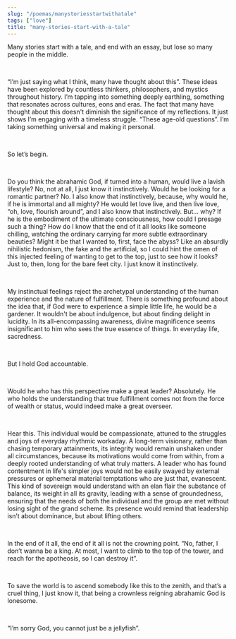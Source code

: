 ```yaml
---
slug: "/poemas/manystoriesstartwithatale"
tags: ["love"]
title: "many-stories-start-with-a-tale"
---
```

Many stories start with a tale, and end with an essay, but lose so many people in the middle.

&nbsp;

“I’m just saying what I think, many have thought about this”. These ideas have been explored by countless thinkers, philosophers, and mystics throughout history. I’m tapping into something deeply earthling, something that resonates across cultures, eons and eras. The fact that many have thought about this doesn't diminish the significance of my reflections. It just shows I’m engaging with a timeless struggle. “These age-old questions”. I’m taking something universal and making it personal.

&nbsp;

So let’s begin.

&nbsp;

Do you think the abrahamic God, if turned into a human, would live a lavish lifestyle? No, not at all, I just know it instinctively. Would he be looking for a romantic partner? No. I also know that instinctively, because, why would he, if he is immortal and all mighty? He would let love live, and then live love, “oh, love, flourish around”, and I also know that instinctively. But… why? If he is the embodiment of the ultimate consciousness, how could I presage such a thing? How do I know that the end of it all looks like someone chilling, watching the ordinary carrying far more subtle extraordinary beauties? Might it be that I wanted to, first, face the abyss? Like an absurdly nihilistic hedonism, the fake and the artificial, so I could hint the omen of this injected feeling of wanting to get to the top, just to see how it looks? Just to, then, long for the bare feet city. I just know it instinctively. 

&nbsp;

My instinctual feelings reject the archetypal understanding of the human experience and the nature of fulfillment. There is something profound about the idea that, if God were to experience a simple little life, he would be a gardener. It wouldn't be about indulgence, but about finding delight in lucidity. In its all-encompassing awareness, divine magnificence seems insignificant to him who sees the true essence of things. In everyday life, sacredness.

&nbsp;

But I hold God accountable.

&nbsp;

Would he who has this perspective make a great leader? Absolutely.  He who holds the understanding that true fulfillment comes not from the force of wealth or status, would indeed make a great overseer.

&nbsp;

Hear this. This individual would be compassionate, attuned to the struggles and joys of everyday rhythmic workaday. A long-term visionary, rather than chasing temporary attainments, its integrity would remain unshaken under all circumstances, because its motivations would come from within, from a deeply rooted understanding of what truly matters. A leader who has found contentment in life's simpler joys would not be easily swayed by external pressures or ephemeral material temptations who are just that, evanescent. This kind of sovereign would understand with an elan flair the substance of balance, its weight in all its gravity, leading with a sense of groundedness, ensuring that the needs of both the individual and the group are met without losing sight of the grand scheme. Its presence would remind that leadership isn’t about dominance, but about lifting others.

&nbsp;

In the end of it all, the end of it all is not the crowning point. “No, father, I don’t wanna be a king. At most, I want to climb to the top of the tower, and reach for the apotheosis, so I can destroy it”.

&nbsp;

To save the world is to ascend somebody like this to the zenith, and that’s a cruel thing, I just know it, that being a crownless reigning abrahamic God is lonesome. 

&nbsp;

“I’m sorry God, you cannot just be a jellyfish”.